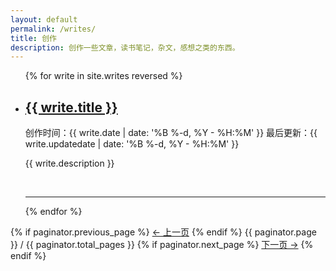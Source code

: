 ```yaml
---
layout: default
permalink: /writes/
title: 创作
description: 创作一些文章，读书笔记，杂文，感想之类的东西。
---
```


<ul class="post-list">
{% for write in site.writes reversed %}
    <li>
        <h2><a class="post-title" href="{{ write.url | prepend: site.baseurl }}">{{ write.title }}</a></h2>
        <p class="post-meta">创作时间：{{ write.date | date: '%B %-d, %Y - %H:%M' }} 最后更新：{{ write.updatedate | date: '%B %-d, %Y - %H:%M' }}</p>
        <p>{{ write.description }}</p>
        <br/>
        <hr/>
      </li>
{% endfor %}
</ul>
<nav class="pagination" role="navigation">
  {% if paginator.previous_page %}
  <a class="previous pagination__newer btn btn-small btn-tertiary" href="{{ paginator.previous_page_path }}">&larr; 上一页</a>
  {% endif %}
  <span class="page_num pagination__page-number">{{ paginator.page }} / {{ paginator.total_pages }}</span>
  {% if paginator.next_page %}
  <a class="next pagination__older btn btn-small btn-tertiary" href="{{ paginator.next_page_path }}">下一页 &rarr;</a>
  {% endif %}
</nav>